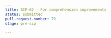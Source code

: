```yaml
---
title: SIP-62 - For comprehension improvements
status: submitted
pull-request-number: 79
stage: pre-sip

---
```

